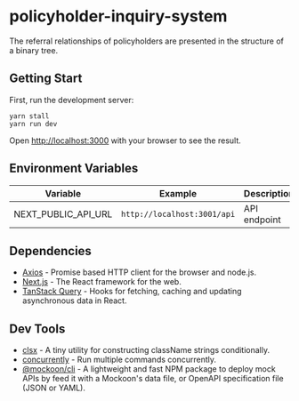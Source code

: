 # policyholder-inquiry-system

The referral relationships of policyholders are presented in the structure of a binary tree.

## Getting Start

First, run the development server:

```shell
yarn stall
yarn run dev
```

Open [http://localhost:3000](http://localhost:3000) with your browser to see the result.

## Environment Variables

| Variable            | Example                     | Description  |
| ------------------- | --------------------------- | ------------ |
| NEXT_PUBLIC_API_URL | `http://localhost:3001/api` | API endpoint |

## Dependencies

- [Axios](https://www.npmjs.com/package/axios) - Promise based HTTP client for the browser and node.js.
- [Next.js](https://nextjs.org/) - The React framework for the web.
- [TanStack Query](https://www.npmjs.com/package/@tanstack/react-query) - Hooks for fetching, caching and updating asynchronous data in React.

## Dev Tools

- [clsx](https://www.npmjs.com/package/clsx) - A tiny utility for constructing className strings conditionally.
- [concurrently](https://www.npmjs.com/package/concurrently) - Run multiple commands concurrently.
- [@mockoon/cli](https://www.npmjs.com/package/@mockoon/cli) - A lightweight and fast NPM package to deploy mock APIs by feed it with a Mockoon's data file, or OpenAPI specification file (JSON or YAML).

